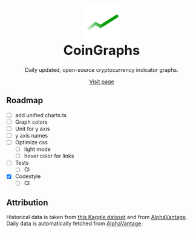 <h1 align="center" style="display: block; font-size: 2.5em;">
<img align="center" src="coingraphs_logo.svg" alt="CoinGraphs logo" style="width:100px"/>
<br />
<strong>CoinGraphs</strong>
</h1>
<div align="center">Daily updated, open-source cryptocurrency indicator graphs.
</div>



<div align="center" style="margin-top:1em"><a href="https://brio1009.github.io/coingraphs/">Visit page</a>
</div>


## Roadmap
- [ ] add unified charts.ts
- [ ] Graph colors
- [ ] Unit for y axis
- [ ] y axis names
- [ ] Optimize css
  - [ ] light mode
  - [ ] hover color for links
- [ ] Tests
  - [ ] CI
- [x] Codestyle
  - [ ] CI

## Attribution
Historical data is taken from [this Kaggle dataset](https://www.kaggle.com/datasets/shiivvvaam/bitcoin-historical-data) and from [AlphaVantage](https://alphavantage.co).  
Daily data is automatically fetched from [AlphaVantage](https://alphavantage.co).
